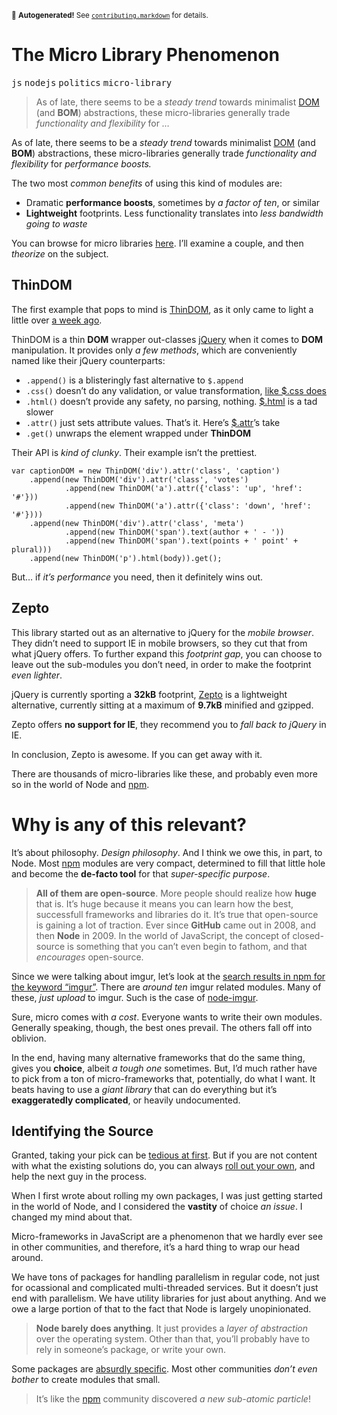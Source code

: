 <sub>&#x1F6A8; <strong>Autogenerated!</strong> See <a href="https://github.com/ponyfoo/articles/tree/master/contributing.markdown"><code>contributing.markdown</code></a> for details.</sub>

<a href="https://ponyfoo.com/articles/the-micro-library-phenomenon"><div></div></a>

<h1>The Micro Library Phenomenon</h1>

<p><kbd>js</kbd> <kbd>nodejs</kbd> <kbd>politics</kbd> <kbd>micro-library</kbd></p>

<blockquote><p>As of late, there seems to be a <em>steady trend</em> towards minimalist <a href="https://developer.mozilla.org/en/docs/DOM" target="_blank">DOM</a> (and <strong>BOM</strong>) abstractions, these micro-libraries generally trade <em>functionality and flexibility</em> for <em>&#x2026;</em></p></blockquote>

<div><p>As of late, there seems to be a <em>steady trend</em> towards minimalist <a href="https://developer.mozilla.org/en/docs/DOM" target="_blank">DOM</a> (and <strong>BOM</strong>) abstractions, these micro-libraries generally trade <em>functionality and flexibility</em> for <em>performance boosts.</em></p></div>

<div></div>

<div><p>The two most <em>common benefits</em> of using this kind of modules are:</p> <ul> <li>Dramatic <strong>performance boosts</strong>, sometimes by <em>a factor of ten</em>, or similar</li> <li><strong>Lightweight</strong> footprints. Less functionality translates into <em>less bandwidth going to waste</em></li> </ul> <p>You can browse for micro libraries <a href="http://microjs.com/" target="_blank">here</a>. I&#x2019;ll examine a couple, and then <em>theorize</em> on the subject.</p></div>

<div><h2 id="thindom">ThinDOM</h2> <p>The first example that pops to mind is <a href="https://github.com/jacobgreenleaf/ThinDOM" target="_blank" aria-label="ThinDOM by imgur, on GitHub">ThinDOM</a>, as it only came to light a little over <a href="http://imgur.com/blog/2013/05/21/tech-tuesday-jquery-dom-performance/" target="_blank" aria-label="jQuery DOM performance - imgur blog">a week ago</a>.</p> <p>ThinDOM is a thin <strong>DOM</strong> wrapper out-classes <a href="https://github.com/jquery/jquery" target="_blank" aria-label="jQuery on GitHub">jQuery</a> when it comes to <strong>DOM</strong> manipulation. It provides only <em>a few methods</em>, which are conveniently named like their jQuery counterparts:</p> <ul> <li><code class="md-code md-code-inline">.append()</code> is a blisteringly fast alternative to <code class="md-code md-code-inline">$.append</code></li> <li><code class="md-code md-code-inline">.css()</code> doesn&#x2019;t do any validation, or value transformation, <a href="https://github.com/jquery/jquery/blob/master/src/css.js#L111-L132" target="_blank" aria-label="$.css source on GitHub">like $.css does</a></li> <li><code class="md-code md-code-inline">.html()</code> doesn&#x2019;t provide any safety, no parsing, nothing. <a href="https://github.com/jquery/jquery/blob/master/src/manipulation.js#L124-L161" target="_blank" aria-label="$.html source on GitHub">$.html</a> is a tad slower</li> <li><code class="md-code md-code-inline">.attr()</code> just sets attribute values. That&#x2019;s it. Here&#x2019;s <a href="https://github.com/jquery/jquery/blob/master/src/attributes.js#L288-L334" target="_blank" aria-label="$.attr source on GitHub">$.attr</a>&#x2019;s take</li> <li><code class="md-code md-code-inline">.get()</code> unwraps the element wrapped under <strong>ThinDOM</strong></li> </ul> <p>Their API is <em>kind of clunky</em>. Their example isn&#x2019;t the prettiest.</p> <pre class="md-code-block"><code class="md-code md-lang-javascript"><span class="md-code-keyword">var</span> captionDOM = <span class="md-code-keyword">new</span> ThinDOM(<span class="md-code-string">&apos;div&apos;</span>).attr(<span class="md-code-string">&apos;class&apos;</span>, <span class="md-code-string">&apos;caption&apos;</span>)
    .append(<span class="md-code-keyword">new</span> ThinDOM(<span class="md-code-string">&apos;div&apos;</span>).attr(<span class="md-code-string">&apos;class&apos;</span>, <span class="md-code-string">&apos;votes&apos;</span>)
            .append(<span class="md-code-keyword">new</span> ThinDOM(<span class="md-code-string">&apos;a&apos;</span>).attr({<span class="md-code-string">&apos;class&apos;</span>: <span class="md-code-string">&apos;up&apos;</span>, <span class="md-code-string">&apos;href&apos;</span>: <span class="md-code-string">&apos;#&apos;</span>}))
            .append(<span class="md-code-keyword">new</span> ThinDOM(<span class="md-code-string">&apos;a&apos;</span>).attr({<span class="md-code-string">&apos;class&apos;</span>: <span class="md-code-string">&apos;down&apos;</span>, <span class="md-code-string">&apos;href&apos;</span>: <span class="md-code-string">&apos;#&apos;</span>})))
    .append(<span class="md-code-keyword">new</span> ThinDOM(<span class="md-code-string">&apos;div&apos;</span>).attr(<span class="md-code-string">&apos;class&apos;</span>, <span class="md-code-string">&apos;meta&apos;</span>)
            .append(<span class="md-code-keyword">new</span> ThinDOM(<span class="md-code-string">&apos;span&apos;</span>).text(author + <span class="md-code-string">&apos; - &apos;</span>))
            .append(<span class="md-code-keyword">new</span> ThinDOM(<span class="md-code-string">&apos;span&apos;</span>).text(points + <span class="md-code-string">&apos; point&apos;</span> + plural)))
    .append(<span class="md-code-keyword">new</span> ThinDOM(<span class="md-code-string">&apos;p&apos;</span>).html(body)).get();
</code></pre> <p>But&#x2026; if <em>it&#x2019;s performance</em> you need, then it definitely wins out.</p> <h2 id="zepto">Zepto</h2> <p>This library started out as an alternative to jQuery for the <em>mobile browser</em>. They didn&#x2019;t need to support IE in mobile browsers, so they cut that from what jQuery offers. To further expand this <em>footprint gap</em>, you can choose to leave out the sub-modules you don&#x2019;t need, in order to make the footprint <em>even lighter</em>.</p> <p>jQuery is currently sporting a <strong>32kB</strong> footprint, <a href="http://zeptojs.com/" target="_blank" aria-label="ZeptoJS lightweight jQuery alternative">Zepto</a> is a lightweight alternative, currently sitting at a maximum of <strong>9.7kB</strong> minified and gzipped.</p> <p>Zepto offers <strong>no support for IE</strong>, they recommend you to <em>fall back to jQuery</em> in IE.</p> <p>In conclusion, Zepto is awesome. If you can get away with it.</p> <p>There are thousands of micro-libraries like these, and probably even more so in the world of Node and <a href="https://ponyfoo.com/npmjs.org" aria-label="Node Package Manager">npm</a>.</p> <h1 id="why-is-any-of-this-relevant">Why is any of this relevant?</h1> <p>It&#x2019;s about philosophy. <em>Design philosophy</em>. And I think we owe this, in part, to Node. Most <a href="https://ponyfoo.com/npmjs.org" aria-label="Node Package Manager">npm</a> modules are very compact, determined to fill that little hole and become the <strong>de-facto tool</strong> for that <em>super-specific purpose</em>.</p> <blockquote> <p><strong>All of them are open-source</strong>. More people should realize how <strong>huge</strong> that is. It&#x2019;s huge because it means you can learn how the best, successfull frameworks and libraries do it. It&#x2019;s true that open-source is gaining a lot of traction. Ever since <strong>GitHub</strong> came out in 2008, and then <strong>Node</strong> in 2009. In the world of JavaScript, the concept of closed-source is something that you can&#x2019;t even begin to fathom, and that <em>encourages</em> open-source.</p> </blockquote> <p>Since we were talking about imgur, let&#x2019;s look at the <a href="https://npmjs.org/search?q=imgur" target="_blank" aria-label="npm search results">search results in npm for the keyword &#x201C;imgur&#x201D;</a>. There are <em>around ten</em> imgur related modules. Many of these, <em>just upload</em> to imgur. Such is the case of <a href="https://github.com/kaimallea/node-imgur" target="_blank" aria-label="node-imgur on GitHub">node-imgur</a>.</p> <p>Sure, micro comes with <em>a cost</em>. Everyone wants to write their own modules. Generally speaking, though, the best ones prevail. The others fall off into oblivion.</p> <p>In the end, having many alternative frameworks that do the same thing, gives you <strong>choice</strong>, albeit <em>a tough one</em> sometimes. But, I&#x2019;d much rather have to pick from a ton of micro-frameworks that, potentially, do what I want. It beats having to use a <em>giant library</em> that can do everything but it&#x2019;s <strong>exaggeratedly complicated</strong>, or heavily undocumented.</p> <h2 id="identifying-the-source">Identifying the Source</h2> <p>Granted, taking your pick can be <a href="https://ponyfoo.com/2013/01/18/asset-management-in-node" aria-label="Asset Management in Node">tedious at first</a>. But if you are not content with what the existing solutions do, you can always <a href="https://ponyfoo.com/2013/01/23/publishing-nodejs-packages-with-npm" aria-label="Publishing Node.JS packages with npm">roll out your own</a>, and help the next guy in the process.</p> <p>When I first wrote about rolling my own packages, I was just getting started in the world of Node, and I considered the <strong>vastity</strong> of choice <em>an issue</em>. I changed my mind about that.</p> <p>Micro-frameworks in JavaScript are a phenomenon that we hardly ever see in other communities, and therefore, it&#x2019;s a hard thing to wrap our head around.</p> <p>We have tons of packages for handling parallelism in regular code, not just for ocassional and complicated multi-threaded services. But it doesn&#x2019;t just end with parallelism. We have utility libraries for just about anything. And we owe a large portion of that to the fact that Node is largely unopinionated.</p> <blockquote> <p><strong>Node barely does anything</strong>. It just provides a <em>layer of abstraction</em> over the operating system. Other than that, you&#x2019;ll probably have to rely in someone&#x2019;s package, or write your own.</p> </blockquote> <p>Some packages are <a href="https://github.com/bminer/node-static-asset" target="_blank" aria-label="static-asset on GitHub">absurdly specific</a>. Most other communities <em>don&#x2019;t even bother</em> to create modules that small.</p> <blockquote> <p>It&#x2019;s like the <a href="https://ponyfoo.com/npmjs.org" aria-label="Node Package Manager">npm</a> community discovered <em>a new sub-atomic particle</em>!</p> </blockquote></div>
